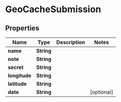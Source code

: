 

# GeoCacheSubmission


## Properties

| Name | Type | Description | Notes |
|------------ | ------------- | ------------- | -------------|
|**name** | **String** |  |  |
|**note** | **String** |  |  |
|**secret** | **String** |  |  |
|**longitude** | **String** |  |  |
|**latitude** | **String** |  |  |
|**date** | **String** |  |  [optional] |



